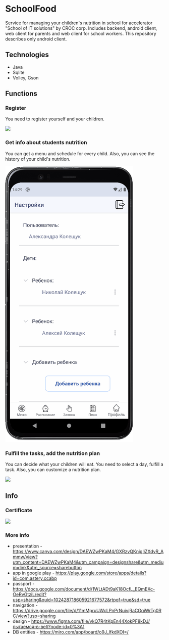 # SchoolFood
Service for managing your children's nutrition in school for accelerator "School of IT solutions" by CROC corp. Includes backend, android client, web client for parents and web client for school workers. This repository describes only android client.

## Technologies
- Java
- Sqlite
- Volley, Gson

## Functions

### Register
You need to register yourself and your children.

<img src = "materials/register.gif"/>

### Get info about students nutrition
You can get a menu and schedule for every child. Also, you can see the history of your child's nutrition.

<img src = "materials/settings.gif"/>

### Fulfill the tasks, add the nutrition plan
You can decide what your children will eat. You need to select a day, fulfill a task. Also, you can customize a nutrition plan.

<img src = "materials/tasks.gif"/>


## Info

### Certificate
<img src = "materials/сертификатШИР.png"/>

### More info

- presentation - https://www.canva.com/design/DAEWZwPKaM4/GXRzvQKnigIiZXdvR_Ammw/view?utm_content=DAEWZwPKaM4&utm_campaign=designshare&utm_medium=link&utm_source=sharebutton
- app in google play - https://play.google.com/store/apps/details?id=com.astery.ccabp
- passport - https://docs.google.com/document/d/1WLtADt9aK18OcfL_EQmEXc-OeRvGtziL/edit?usp=sharing&ouid=102428718605921677572&rtpof=true&sd=true
- navigation - https://drive.google.com/file/d/11mMpruUWcLPnPrNuivjRaCGqiWrTg0RC/view?usp=sharing
- design - https://www.figma.com/file/vkQ7R4tKpEn44XokPF8kDJ/пытаемся-в-веб?node-id=0%3A1
- DB entities - https://miro.com/app/board/o9J_lfkdXOI=/
